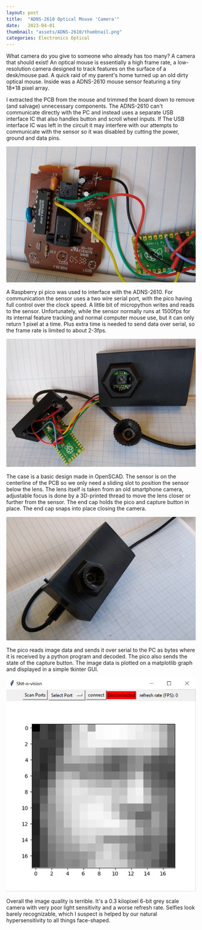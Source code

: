 ```yaml
---
layout: post
title:  "ADNS-2610 Optical Mouse 'Camera'"
date:   2023-04-01
thumbnail: "assets/ADNS-2610/thumbnail.png"
categories: Electronics Optical
---
```


What camera do you give to someone who already has too many? A camera that should exist! An optical mouse is essentially a high frame rate, a low-resolution camera designed to track features on the surface of a desk/mouse pad. A quick raid of my parent's home turned up an old dirty optical mouse. Inside was a ADNS-2610 mouse sensor featuring a tiny 18*18 pixel array. 

I extracted the PCB from the mouse and trimmed the board down to remove (and salvage) unnecessary components. The ADNS-2610 can't communicate directly with the PC and instead uses a separate USB interface IC that also handles button and scroll wheel inputs. If The USB interface IC was left in the circuit it may interfere with our attempts to communicate with the sensor so it was disabled by cutting the power, ground and data pins.

![Mouse PCB](/assets/ADNS-2610/Cut_Mouse_Board.jpg)

A Raspberry pi pico was used to interface with the ADNS-2610. For communication the sensor uses a two wire serial port, with the pico having full control over the clock speed. A little bit of micropython writes and reads to the sensor. Unfortunately, while the sensor normally runs at 1500fps for its internal feature tracking and normal computer mouse use, but it can only return 1 pixel at a time. Plus extra time is needed to send data over serial, so the frame rate is limited to about 2-3fps.

![Open Case](/assets/ADNS-2610/Open_assembly.jpg)

The case is a basic design made in OpenSCAD. The sensor is on the centerline of the PCB so we only need a sliding slot to position the sensor below the lens. The lens itself is taken from an old smartphone camera, adjustable focus is done by a 3D-printed thread to move the lens closer or further from the sensor. The end cap holds the pico and capture button in place. The end cap snaps into place closing the camera.

![Closed case](/assets/ADNS-2610/Closed_assembly.jpg)

The pico reads image data and sends it over serial to the PC as bytes where it is received by a python program and decoded. The pico also sends the state of the capture button. The image data is plotted on a matplotlib graph and displayed in a simple tkinter GUI.

![Closed case](/assets/ADNS-2610/window.png)

Overall the image quality is terrible. It's a 0.3 kilopixel 6-bit grey scale camera with very poor light sensitivity and a worse refresh rate. Selfies look barely recognizable, which I suspect is helped by our natural hypersensitivity to all things face-shaped.